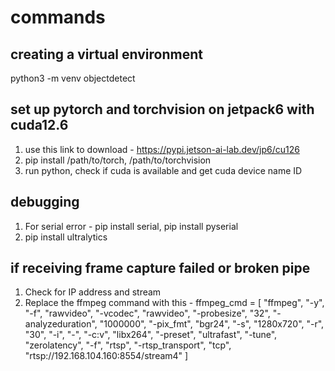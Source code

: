 # commands

## creating a virtual environment
python3 -m venv objectdetect

## set up pytorch and torchvision on jetpack6 with cuda12.6
1. use this link to download - https://pypi.jetson-ai-lab.dev/jp6/cu126
2. pip install /path/to/torch, /path/to/torchvision
3. run python, check if cuda is available and get cuda device name ID

## debugging
1. For serial error - pip install serial, pip install pyserial
2. pip install ultralytics

## if receiving frame capture failed or broken pipe

1. Check for IP address and stream
2. Replace the ffmpeg command with this - 
ffmpeg_cmd = [
    "ffmpeg",
    "-y",
    "-f", "rawvideo",
    "-vcodec", "rawvideo",
    "-probesize", "32",
    "-analyzeduration", "1000000",
    "-pix_fmt", "bgr24",
    "-s", "1280x720",
    "-r", "30",
    "-i", "-",
    "-c:v", "libx264",
    "-preset", "ultrafast",
    "-tune", "zerolatency",
    "-f", "rtsp",
    "-rtsp_transport", "tcp",
    "rtsp://192.168.104.160:8554/stream4"
]


